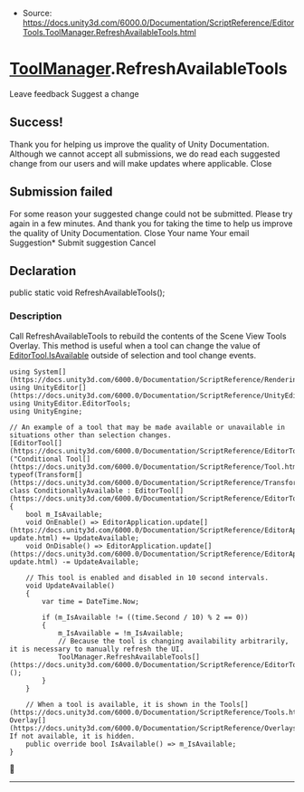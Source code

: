 * Source: https://docs.unity3d.com/6000.0/Documentation/ScriptReference/EditorTools.ToolManager.RefreshAvailableTools.html

#  [ToolManager](https://docs.unity3d.com/6000.0/Documentation/ScriptReference/EditorTools.ToolManager.html).RefreshAvailableTools
Leave feedback
Suggest a change
## Success!
Thank you for helping us improve the quality of Unity Documentation. Although we cannot accept all submissions, we do read each suggested change from our users and will make updates where applicable.
Close
## Submission failed
For some reason your suggested change could not be submitted. Please <a>try again</a> in a few minutes. And thank you for taking the time to help us improve the quality of Unity Documentation.
Close
Your name Your email Suggestion* Submit suggestion
Cancel
## Declaration
public static void RefreshAvailableTools(); 
### Description
Call RefreshAvailableTools to rebuild the contents of the Scene View Tools Overlay.
This method is useful when a tool can change the value of [EditorTool.IsAvailable](https://docs.unity3d.com/6000.0/Documentation/ScriptReference/EditorTools.EditorTool.IsAvailable.html) outside of selection and tool change events.
```
using System[](https://docs.unity3d.com/6000.0/Documentation/ScriptReference/Rendering.VirtualTexturing.System.html);
using UnityEditor[](https://docs.unity3d.com/6000.0/Documentation/ScriptReference/UnityEditor.html);
using UnityEditor.EditorTools;
using UnityEngine;  
  
// An example of a tool that may be made available or unavailable in situations other than selection changes.
[EditorTool[](https://docs.unity3d.com/6000.0/Documentation/ScriptReference/EditorTools.EditorTool.html)("Conditional Tool[](https://docs.unity3d.com/6000.0/Documentation/ScriptReference/Tool.html)", typeof(Transform[](https://docs.unity3d.com/6000.0/Documentation/ScriptReference/Transform.html)))]
class ConditionallyAvailable : EditorTool[](https://docs.unity3d.com/6000.0/Documentation/ScriptReference/EditorTools.EditorTool.html)
{
    bool m_IsAvailable;
    void OnEnable() => EditorApplication.update[](https://docs.unity3d.com/6000.0/Documentation/ScriptReference/EditorApplication-update.html) += UpdateAvailable;
    void OnDisable() => EditorApplication.update[](https://docs.unity3d.com/6000.0/Documentation/ScriptReference/EditorApplication-update.html) -= UpdateAvailable;  
  
    // This tool is enabled and disabled in 10 second intervals.
    void UpdateAvailable()
    {
        var time = DateTime.Now;  
  
        if (m_IsAvailable != ((time.Second / 10) % 2 == 0))
        {
            m_IsAvailable = !m_IsAvailable;
            // Because the tool is changing availability arbitrarily, it is necessary to manually refresh the UI.
            ToolManager.RefreshAvailableTools[](https://docs.unity3d.com/6000.0/Documentation/ScriptReference/EditorTools.ToolManager.RefreshAvailableTools.html)();
        }
    }  
  
    // When a tool is available, it is shown in the Tools[](https://docs.unity3d.com/6000.0/Documentation/ScriptReference/Tools.html) Overlay[](https://docs.unity3d.com/6000.0/Documentation/ScriptReference/Overlays.Overlay.html). If not available, it is hidden.
    public override bool IsAvailable() => m_IsAvailable;
}

```

* * *
